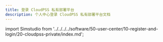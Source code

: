 ```yaml
---
title: 登录 CloudPSS 私有部署平台
description: 个人中心登录 CloudPSS 私有部署平台文档
---
```


import Simstudio from '../../../../software/50-user-center/10-register-and-login/20-cloudpss-private/index.md';

<Simstudio />